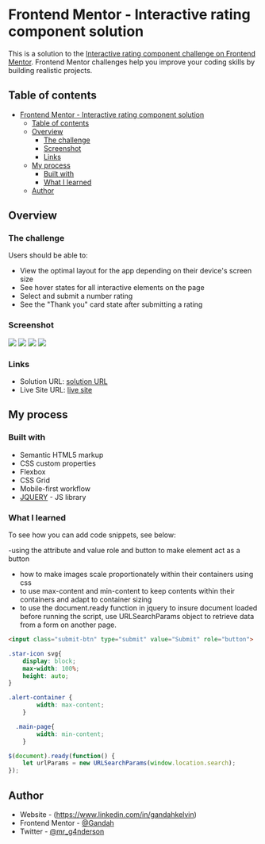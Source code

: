 # Frontend Mentor - Interactive rating component solution

This is a solution to the [Interactive rating component challenge on Frontend Mentor](https://www.frontendmentor.io/challenges/interactive-rating-component-koxpeBUmI). Frontend Mentor challenges help you improve your coding skills by building realistic projects. 

## Table of contents

- [Frontend Mentor - Interactive rating component solution](#frontend-mentor---interactive-rating-component-solution)
  - [Table of contents](#table-of-contents)
  - [Overview](#overview)
    - [The challenge](#the-challenge)
    - [Screenshot](#screenshot)
    - [Links](#links)
  - [My process](#my-process)
    - [Built with](#built-with)
    - [What I learned](#what-i-learned)
  - [Author](#author)
  

## Overview

### The challenge

Users should be able to:

- View the optimal layout for the app depending on their device's screen size
- See hover states for all interactive elements on the page
- Select and submit a number rating
- See the "Thank you" card state after submitting a rating

### Screenshot

![](./screenshot.jpg)
![](./thank-you-page.png)
![](./screenshot-mobile.png) ![](./thank-you-mobile.png)


### Links

- Solution URL: [solution URL](https://github.com/Gandah/Frontend-Repo/tree/main/interactive-rating-component)
- Live Site URL: [live site](https://interactive-rating-card-kappa.vercel.app/)

## My process

### Built with

- Semantic HTML5 markup
- CSS custom properties
- Flexbox
- CSS Grid
- Mobile-first workflow
- [JQUERY](https://jquery.com/) - JS library

### What I learned

To see how you can add code snippets, see below:

-using the attribute and value role and button to make element act as a button
- how to make images scale proportionately within their containers using css
- to use max-content and min-content to keep contents within their containers and adapt to container sizing
- to use the document.ready function in jquery to insure document loaded before running the script, use URLSearchParams object to retrieve data from a form on another page.

```html
<input class="submit-btn" type="submit" value="Submit" role="button">
```
```css
.star-icon svg{
    display: block;
    max-width: 100%;
    height: auto;
}

.alert-container {
        width: max-content;
    }

  .main-page{
        width: min-content;
    }
```
```js
$(document).ready(function() {
    let urlParams = new URLSearchParams(window.location.search);
});
```

## Author

- Website - (https://www.linkedin.com/in/gandahkelvin)
- Frontend Mentor - [@Gandah](https://www.frontendmentor.io/profile/Gandah)
- Twitter - [@mr_g4nderson](https://twitter.com/mr_g4nderson?t=A5NobjZab2sVEdh3Zq9s0A&s=09)
